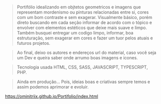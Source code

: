 > Portifólio idealizando em objtetos geometricos e imagens que representam mordenismo ou pinturas relacionadas entre si, cores com um bom contraste e sem exagerar. Visualmente básico, porém direto buscando em cada seção informar de acordo com o tópico e envolver com elementos estéticos que deixe mais suave e limpo. Também busquei entregar um codigo limpo, informar, boa estruturação, sem exagerar em cores e fazer um tuor pelos atuais e futuros projetos.

> Ao final, deixo os autores e endereços url do material, caso você seja um Dev e queira saber onde arrumo boas imagens e icones.

> Tecnologia usada HTML, CSS, SASS, JAVASCRIPT, TYPESCRIPT, PHP.

> Ainda em produção... Pois, ideias boas e criativas sempre temos e assim podemos aprimorar e evoluir.

https://ominitriix.github.io/Portifolio/index.html
